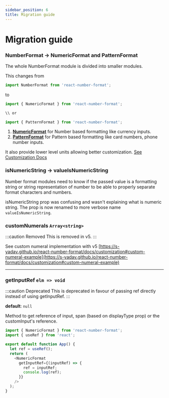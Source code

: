 ```yaml
---
sidebar_position: 6
title: Migration guide
---
```


# Migration guide

### NumberFormat -> NumericFormat and PatternFormat

The whole NumberFormat module is divided into smaller modules.

This changes from

```js
import NumberFormat from 'react-number-format';
```

to

```js
import { NumericFormat } from 'react-number-format';

\\ or

import { PatternFormat } from 'react-number-format';
```

1. [**NumericFormat**](/docs/numeric_format) for Number based formatting like currency inputs.
2. [**PatternFormat**](/docs/pattern_format) for Pattern based formatting like card numbers, phone number inputs.

It also provide lower level units allowing better customization. [See Customization Docs](/docs/customization)

### isNumericString -> valueIsNumericString

Number format modules need to know if the passed value is a formatting string or string representation of number to be able to properly separate format characters and numbers.

isNumericString prop was confusing and wasn't explaining what is numeric string. The prop is now renamed to more verbose name `valueIsNumericString`.

### customNumerals `Array<string>`

:::caution Removed
This is removed in v5.
:::

See custom numeral implementation with v5
[https://s-yadav.github.io/react-number-format/docs/customization#custom-numeral-example](https://s-yadav.github.io/react-number-format/docs/customization#custom-numeral-example)

---

### getInputRef `elm => void`

:::caution Deprecated
This is deprecated in favour of passing ref directly instead of using getInputRef.
:::

**default**: `null`

Method to get reference of input, span (based on displayType prop) or the customInput's reference.

```js
import { NumericFormat } from 'react-number-format';
import { useRef } from 'react';

export default function App() {
  let ref = useRef();
  return (
    <NumericFormat
      getInputRef={(inputRef) => {
        ref = inputRef;
        console.log(ref);
      }}
    />
  );
}
```
